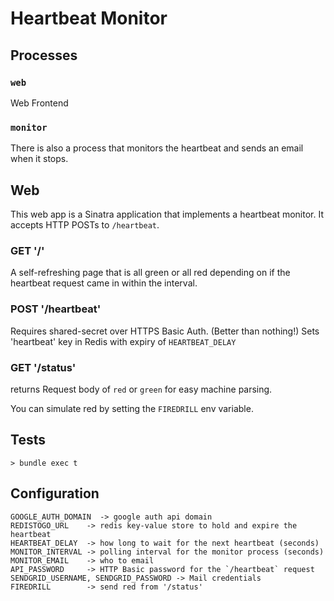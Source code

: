 # Heartbeat Monitor


## Processes

### `web`
Web Frontend

### `monitor`
There is also a process that monitors the heartbeat and sends an email when it
stops.

## Web
This web app is a Sinatra application that implements a heartbeat monitor.
It accepts HTTP POSTs to `/heartbeat`.

### GET '/'

A self-refreshing page that is all green or all red depending on if
the heartbeat request came in within the interval.

### POST '/heartbeat'

Requires shared-secret over HTTPS Basic Auth.  (Better than nothing!)
Sets 'heartbeat' key in Redis with expiry of `HEARTBEAT_DELAY`

### GET '/status'

returns Request body of `red` or `green` for easy machine parsing.

You can simulate red by setting the `FIREDRILL` env variable.

## Tests

    > bundle exec t


## Configuration

    GOOGLE_AUTH_DOMAIN  -> google auth api domain
    REDISTOGO_URL    -> redis key-value store to hold and expire the heartbeat
    HEARTBEAT_DELAY  -> how long to wait for the next heartbeat (seconds)
    MONITOR_INTERVAL -> polling interval for the monitor process (seconds)
    MONITOR_EMAIL    -> who to email
    API_PASSWORD     -> HTTP Basic password for the `/heartbeat` request
    SENDGRID_USERNAME, SENDGRID_PASSWORD -> Mail credentials
    FIREDRILL        -> send red from '/status'
